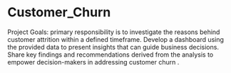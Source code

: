 # Customer_Churn
Project Goals: primary responsibility is to investigate the reasons behind customer attrition within a defined timeframe. Develop a dashboard using the provided data to present insights that can guide business decisions. Share key findings and recommendations derived from the analysis to empower decision-makers in addressing customer churn .
